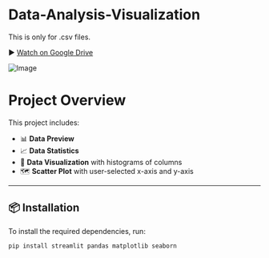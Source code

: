 # Data-Analysis-Visualization
This is only for .csv files.

▶️ [Watch on Google Drive](https://drive.google.com/file/d/1ayuNBkfmkxgxaRBnfOh7SKoTQ-QpnHhY/view?usp=drive_link)

![Image](https://github.com/user-attachments/assets/9dbc31c4-1298-44ec-818b-e304876675f6) 

# Project Overview

This project includes:

- 📊 **Data Preview**
- 📈 **Data Statistics**
- 🧮 **Data Visualization** with histograms of columns
- 🗺️ **Scatter Plot** with user-selected x-axis and y-axis

---

## 📦 Installation

To install the required dependencies, run:

```bash
pip install streamlit pandas matplotlib seaborn
```





